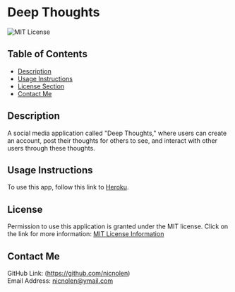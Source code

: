 # Deep Thoughts

![MIT License](https://img.shields.io/badge/license-MIT-important)

## Table of Contents

- [Description](#description)
- [Usage Instructions](#usage-instructions)
- [License Section](#license)
- [Contact Me](#contact-me)

## Description

A social media application called "Deep Thoughts," where users can create an account, post their thoughts for others to see, and interact with other users through these thoughts.

## Usage Instructions

To use this app, follow this link to [Heroku](https://dashboard.heroku.com/apps/thawing-harbor-81793).

## License

Permission to use this application is granted under the MIT license.
Click on the link for more information: [MIT License Information](https://opensource.org/licenses/MIT)

## Contact Me

GitHub Link: (https://github.com/nicnolen)<br>
Email Address: <nicnolen@ymail.com>
